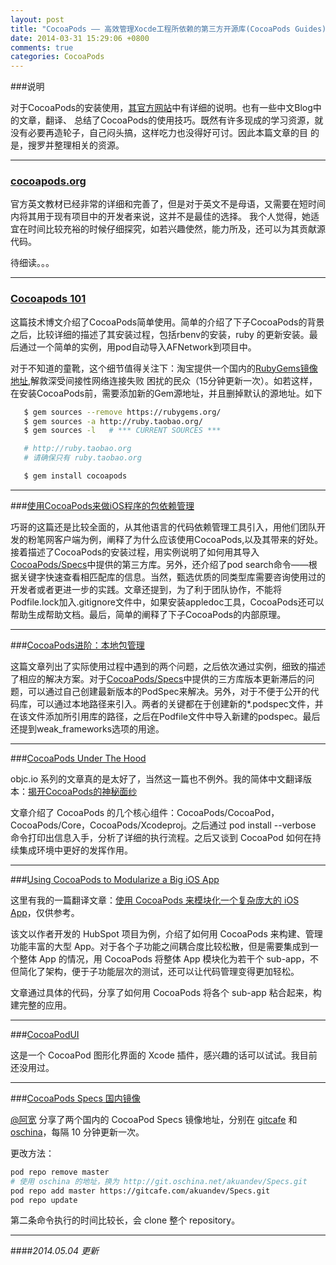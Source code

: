```yaml
---
layout: post
title: "CocoaPods —— 高效管理Xocde工程所依赖的第三方开源库(CocoaPods Guides)"
date: 2014-03-31 15:29:06 +0800
comments: true
categories: CocoaPods
---
```



###说明

对于CocoaPods的安装使用，[其官方网站](http://guides.cocoapods.org/)中有详细的说明。也有一些中文Blog中的文章，翻译、
总结了CocoaPods的使用技巧。既然有许多现成的学习资源，就没有必要再造轮子，自己闷头搞，这样吃力也没得好可讨。因此本篇文章的目
的是，搜罗并整理相关的资源。


---------------------------


### [cocoapods.org](http://guides.cocoapods.org/)

官方英文教材已经非常的详细和完善了，但是对于英文不是母语，又需要在短时间内将其用于现有项目中的开发者来说，这并不是最佳的选择。
我个人觉得，她适宜在时间比较充裕的时候仔细探究，如若兴趣使然，能力所及，还可以为其贡献源代码。

待细读。。。


---------------------------


### [Cocoapods 101](http://geeklu.com/2013/06/cocoapods-101/)

这篇技术博文介绍了CocoaPods简单使用。简单的介绍了下子CocoaPods的背景之后，比较详细的描述了其安装过程，包括rbenv的安装，ruby
的更新安装。最后通过一个简单的实例，用pod自动导入AFNetwork到项目中。

对于不知道的童靴，这个细节值得关注下：淘宝提供一个国内的[RubyGems镜像地址](http://ruby.taobao.org/),解救深受间接性网络连接失败
困扰的民众（15分钟更新一次）。如若这样，在安装CocoaPods前，需要添加新的Gem源地址，并且删掉默认的源地址。如下

```sh 更改Gem源地址为国内淘宝镜像地址
   $ gem sources --remove https://rubygems.org/
   $ gem sources -a http://ruby.taobao.org/
   $ gem sources -l   # *** CURRENT SOURCES ***

   # http://ruby.taobao.org
   # 请确保只有 ruby.taobao.org

   $ gem install cocoapods
```


---------------------------


###[使用CocoaPods来做iOS程序的包依赖管理](http://blog.devtang.com/blog/2012/12/02/use-cocoapod-to-manage-ios-lib-dependency/)

巧哥的这篇还是比较全面的，从其他语言的代码依赖管理工具引入，用他们团队开发的粉笔网客户端为例，阐释了为什么应该使用CocoaPods,以及其带来的好处。接着描述了CocoaPods的安装过程，用实例说明了如何用其导入[CocoaPods/Specs](https://github.com/CocoaPods/Specs)中提供的第三方库。另外，还介绍了pod search命令——根据关键字快速查看相匹配库的信息。当然，甄选优质的同类型库需要咨询使用过的开发者或者更进一步的实践。文章还提到，为了利于团队协作，不能将Podfile.lock加入.gitignore文件中，如果安装appledoc工具，CocoaPods还可以帮助生成帮助文档。最后，简单的阐释了下子CocoaPods的内部原理。


---------------------------


###[CocoaPods进阶：本地包管理](http://www.iwangke.me/2013/04/18/advanced-cocoapods/)

这篇文章列出了实际使用过程中遇到的两个问题，之后依次通过实例，细致的描述了相应的解决方案。对于[CocoaPods/Specs](https://github.com/CocoaPods/Specs)中提供的三方库版本更新滞后的问题，可以通过自己创建最新版本的PodSpec来解决。另外，对于不便于公开的代码库，可以通过本地路径来引入。两者的关键都在于创建新的*.podspec文件，并在该文件添加所引用库的路径，之后在Podfile文件中导入新建的podspec。最后还提到weak_frameworks选项的用途。


---------------------------



###[CocoaPods Under The Hood](http://www.objc.io/issue-6/cocoapods-under-the-hood.html)

objc.io 系列的文章真的是太好了，当然这一篇也不例外。我的简体中文翻译版本：[揭开CocoaPods的神秘面纱](http://yaonphy.github.io/blog/2014/04/02/cocoapods-under-the-hood/)

文章介绍了 CocoaPods 的几个核心组件：CocoaPods/CocoaPod，CocoaPods/Core，CocoaPods/Xcodeproj。之后通过 pod install --verbose 命令打印出信息入手，分析了详细的执行流程。之后又谈到 CocoaPod 如何在持续集成环境中更好的发挥作用。


---------------------------



###[Using CocoaPods to Modularize a Big iOS App](http://dev.hubspot.com/blog/architecting-a-large-ios-app-with-cocoapods)


这里有我的一篇翻译文章：[使用 CocoaPods 来模块化一个复杂庞大的 iOS App](http://yaonphy.github.io/blog/2014/04/02/using-cocoapods-to-modularize-big-app/)，仅供参考。

该文以作者开发的 HubSpot 项目为例，介绍了如何用 CocoaPods 来构建、管理功能丰富的大型 App。对于各个子功能之间耦合度比较松散，但是需要集成到一个整体 App 的情况，用 CocoaPods 将整体 App 模块化为若干个 sub-app，不但简化了架构，便于子功能层次的测试，还可以让代码管理变得更加轻松。

文章通过具体的代码，分享了如何用 CocoaPods 将各个 sub-app 粘合起来，构建完整的应用。


---------------------------



###[CocoaPodUI](https://github.com/Galeas/CocoaPodUI)

这是一个 CocoaPod 图形化界面的 Xcode 插件，感兴趣的话可以试试。我目前还没用过。


---------------------------


###[CocoaPods Specs 国内镜像](http://akinliu.github.io/2014/05/03/cocoapods-specs-/)

[@阿宽](http://weibo.com/325521517) 分享了两个国内的 CocoaPod Specs 镜像地址，分别在 [gitcafe](https://gitcafe.com/akuandev/Specs.git) 和 [oschina](http://git.oschina.net/akuandev/Specs)，每隔 10 分钟更新一次。

更改方法：

``` sh
pod repo remove master
# 使用 oschina 的地址，换为 http://git.oschina.net/akuandev/Specs.git
pod repo add master https://gitcafe.com/akuandev/Specs.git
pod repo update
```

第二条命令执行的时间比较长，会 clone 整个 repository。


---------------------------



####*2014.05.04 更新*






